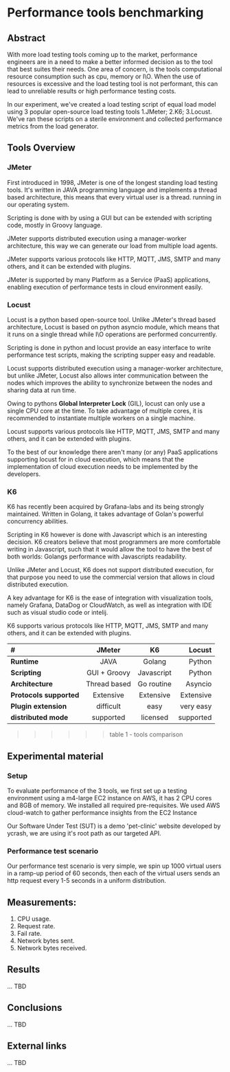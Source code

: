 # Performance tools benchmarking

## Abstract

With more load testing tools coming up to the market, performance engineers are in a need to make a better informed decision as to the tool that best suites their needs.
One area of concern, is the tools computational resource consumption such as cpu, memory or I\O.
When the use of resources is excessive and the load testing tool is not performant, this can lead to unreliable results or high performance testing costs.

In our experiment, we've created a  load testing script of equal load model using 3 popular open-source load testing tools 1.JMeter; 2.K6; 3.Locust.
We've ran these scripts on a sterile environment and collected performance metrics from the load generator.


## Tools Overview


### JMeter

First introduced in 1998, JMeter is one of the longest standing load testing tools.
It's written in JAVA programming language and implements a thread based architecture, this means that every virtual user is a thread. running in our operating system.

Scripting is done with by using a GUI but can be extended with scripting code, mostly in Groovy language.

JMeter supports distributed execution using a manager-worker architecture, this way we can generate our load from multiple load agents.

JMeter supports various protocols like HTTP, MQTT, JMS, SMTP and many others, and it can be extended with plugins.

JMeter is supported by many Platform as a Service (PaaS) applications, enabling execution of performance tests in cloud environment easily.

### Locust
Locust is a python based open-source tool.
Unlike JMeter's thread based architecture, Locust is based on python asyncio module, which means that it runs on a single thread while I\O operations are performed concurrently.

Scripting is done in python and locust provide an easy interface to write performance test scripts, making the scripting supper easy and readable.

Locust supports distributed execution using a manager-worker architecture, but unlike JMeter, Locust also allows inter communication between the nodes which improves the ability to synchronize between the nodes and sharing data at run time.


Owing to pythons __Global Interpreter Lock__ (GIL), locust can only use a single CPU core at the time.
To take advantage of multiple cores, it is recommended to instantiate multiple workers on a single machine.

Locust supports various protocols like HTTP, MQTT, JMS, SMTP and many others, and it can be extended with plugins.

To the best of our knowledge there aren't many (or any) PaaS applications supporting locust for in cloud execution, which means that the implementation of cloud execution needs to be implemented by the developers.

### K6

K6 has recently been acquired by Grafana-labs and its being strongly maintained.
Written in Golang, it takes advantage of Golan's powerful concurrency abilities.

Scripting in K6 however is done with Javascript which is an interesting decision.
K6 creators believe that most programmers are more comfortable writing in Javascript, such that it would allow the tool to have the best of both worlds:
Golangs performance with Javascripts readability.

Unlike JMeter and Locust, K6 does not support distributed execution, for that purpose you need to use the commercial version that allows in cloud distributed execution.

A key advantage for K6 is the ease of integration with visualization tools, namely Grafana, DataDog or CloudWatch, as well as integration with IDE such as visual studio code or intelij.

K6 supports various protocols like HTTP, MQTT, JMS, SMTP and many others, and it can be extended with plugins.

|   #	                        | JMeter        | K6 	         |Locust|
| :---                          |    :----:     |    :---:       |---:       |
| __Runtime__ 	                | JAVA          | Golang         | Python    |
| __Scripting__ 	            | GUI + Groovy  | Javascript     | Python    |
| __Architecture__ 	            | Thread based  | Go routine     | Asyncio   |
| __Protocols supported__ 	    | Extensive     | Extensive      | Extensive |
| __Plugin extension__ 	        | difficult     | easy           | very easy |
| __distributed mode__ 	        | supported     | licensed       | supported |
>>>>>> table 1 - tools comparison


## Experimental material

### Setup

To evaluate performance of the 3 tools, we first set up a testing environment using a m4-large EC2 instance on AWS, it has 2 CPU cores and 8GB of memory.
We installed all required pre-requisites.
We used AWS cloud-watch to gather performance insights from the EC2 Instance

Our Software Under Test (SUT) is a demo 'pet-clinic' website developed by ycrash, we are using it's root path as our targeted API.
### Performance test scenario

Our performance test scenario is very simple, we spin up 1000 virtual users in a ramp-up period of 60 seconds, then each of the virtual users sends an http request every 1-5 seconds in a uniform distribution.

## Measurements:
1. CPU usage.
2. Request rate.
3. Fail rate.
4. Network bytes sent.
5. Network bytes received.

## Results
... TBD
## Conclusions
... TBD
## External links
... TBD